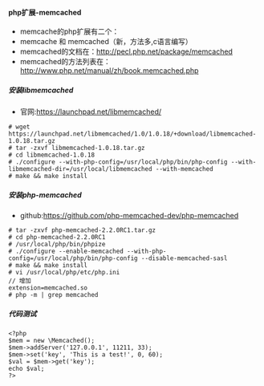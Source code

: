 #### php扩展-memcached

- memcache的php扩展有二个：
- memcache 和 memcached（新，方法多,c语言编写）
- memcached的文档在：http://pecl.php.net/package/memcached
- memcached的方法列表在：http://www.php.net/manual/zh/book.memcached.php


##### 安装libmemcached
- 官网:https://launchpad.net/libmemcached/
```
# wget https://launchpad.net/libmemcached/1.0/1.0.18/+download/libmemcached-1.0.18.tar.gz
# tar -zxvf libmemcached-1.0.18.tar.gz 
# cd libmemcached-1.0.18
# ./configure --with-php-config=/usr/local/php/bin/php-config --with-libmemcached-dir=/usr/local/libmemcached --with-memcached
# make && make install
```

##### 安装php-memcached

- github:https://github.com/php-memcached-dev/php-memcached
```
# tar -zxvf php-memcached-2.2.0RC1.tar.gz 
# cd php-memcached-2.2.0RC1
# /usr/local/php/bin/phpize
# ./configure --enable-memcached --with-php-config=/usr/local/php/bin/php-config --disable-memcached-sasl
# make && make install
# vi /usr/local/php/etc/php.ini 
// 增加
extension=memcached.so
# php -m | grep memcached
```

##### 代码测试

```
<?php
$mem = new \Memcached();
$mem->addServer('127.0.0.1', 11211, 33);
$mem->set('key', 'This is a test!', 0, 60);
$val = $mem->get('key');
echo $val;
?>

```
